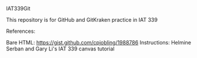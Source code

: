 IAT339Git

This repository is for GitHub and GitKraken practice in IAT 339

References:

Bare HTML: https://gist.github.com/cpjobling/1988786
Instructions: Helmine Serban and Gary Li's IAT 339 canvas tutorial  
